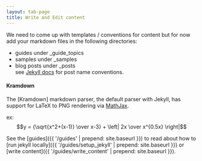 ```yaml
---
layout: tab-page
title: Write and Edit content
---
```


We need to come up with templates / conventions for content but for now add your markdown files in the following directories:  

  - guides under \_guide_topics  
  - samples under \_samples
  - blog posts under \_posts  
    see [Jekyll docs](http://jekyllrb.com/docs/posts/) for post name conventions.

#### Kramdown

The [Kramdown] markdown parser, the default parser with Jekyll, has support for LaTeX to PNG rendering via [MathJax](http://www.mathjax.org/).  

ex:  
$$y = {\sqrt{x^2+(x-1)} \over x-3} + \left| 2x \over x^{0.5x} \right|$$  

See the [guides]({{ '/guides' | prepend: site.baseurl }}) to read about how to [run jekyll locally]({{ '/guides/setup_jekyll' | prepend: site.baseurl }}) or [write content]({{ '/guides/write_content' | prepend: site.baseurl }}).
